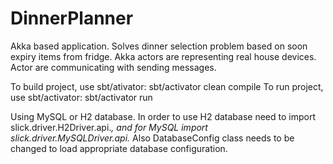 # DinnerPlanner

Akka based application. Solves dinner selection problem based on soon expiry items from fridge.
Akka actors are representing real house devices. Actor are communicating with sending messages.

To build project, use sbt/ativator: sbt/activator clean compile
To run project, use sbt/activator: sbt/activator run

Using MySQL or H2 database.
In order to use H2 database need to import slick.driver.H2Driver.api._, and for MySQL import slick.driver.MySQLDriver.api._
Also DatabaseConfig class needs to be changed to load appropriate database configuration.
